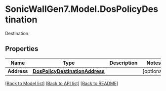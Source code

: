 # SonicWallGen7.Model.DosPolicyDestination
Destination.

## Properties

Name | Type | Description | Notes
------------ | ------------- | ------------- | -------------
**Address** | [**DosPolicyDestinationAddress**](DosPolicyDestinationAddress.md) |  | [optional] 

[[Back to Model list]](../README.md#documentation-for-models) [[Back to API list]](../README.md#documentation-for-api-endpoints) [[Back to README]](../README.md)

